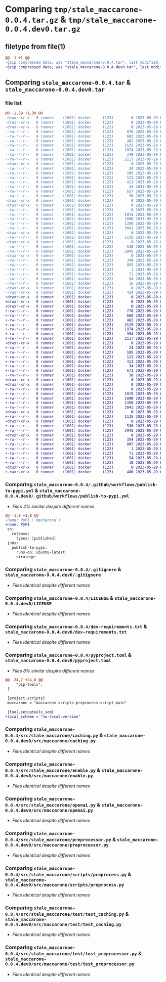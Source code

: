 # Comparing `tmp/stale_maccarone-0.0.4.tar.gz` & `tmp/stale_maccarone-0.0.4.dev0.tar.gz`

## filetype from file(1)

```diff
@@ -1 +1 @@
-gzip compressed data, was "stale_maccarone-0.0.4.tar", last modified: Mon May 29 02:56:59 2023, max compression
+gzip compressed data, was "stale_maccarone-0.0.4.dev0.tar", last modified: Mon May 29 00:54:26 2023, max compression
```

## Comparing `stale_maccarone-0.0.4.tar` & `stale_maccarone-0.0.4.dev0.tar`

### file list

```diff
@@ -1,39 +1,39 @@
-drwxr-xr-x   0 runner    (1001) docker     (123)        0 2023-05-29 02:56:59.873284 stale_maccarone-0.0.4/
-drwxr-xr-x   0 runner    (1001) docker     (123)        0 2023-05-29 02:56:59.865284 stale_maccarone-0.0.4/.github/
-drwxr-xr-x   0 runner    (1001) docker     (123)        0 2023-05-29 02:56:59.869284 stale_maccarone-0.0.4/.github/workflows/
--rw-r--r--   0 runner    (1001) docker     (123)      876 2023-05-29 02:56:46.000000 stale_maccarone-0.0.4/.github/workflows/publish-to-pypi-stale.yml
--rw-r--r--   0 runner    (1001) docker     (123)      682 2023-05-29 02:56:46.000000 stale_maccarone-0.0.4/.github/workflows/publish-to-pypi.yml
--rw-r--r--   0 runner    (1001) docker     (123)      462 2023-05-29 02:56:46.000000 stale_maccarone-0.0.4/.github/workflows/run-pytest.yml
--rw-r--r--   0 runner    (1001) docker     (123)     3125 2023-05-29 02:56:46.000000 stale_maccarone-0.0.4/.gitignore
--rw-r--r--   0 runner    (1001) docker     (123)     1074 2023-05-29 02:56:46.000000 stale_maccarone-0.0.4/LICENSE
--rw-r--r--   0 runner    (1001) docker     (123)      349 2023-05-29 02:56:59.869284 stale_maccarone-0.0.4/PKG-INFO
--rw-r--r--   0 runner    (1001) docker     (123)     2117 2023-05-29 02:56:46.000000 stale_maccarone-0.0.4/dev-requirements.txt
-drwxr-xr-x   0 runner    (1001) docker     (123)        0 2023-05-29 02:56:59.869284 stale_maccarone-0.0.4/examples/
--rw-r--r--   0 runner    (1001) docker     (123)       24 2023-05-29 02:56:46.000000 stale_maccarone-0.0.4/examples/__init__.py
--rw-r--r--   0 runner    (1001) docker     (123)      105 2023-05-29 02:56:46.000000 stale_maccarone-0.0.4/examples/add.mn.py
--rw-r--r--   0 runner    (1001) docker     (123)      123 2023-05-29 02:56:46.000000 stale_maccarone-0.0.4/examples/fizzbuzz.mn.py
--rw-r--r--   0 runner    (1001) docker     (123)      413 2023-05-29 02:56:46.000000 stale_maccarone-0.0.4/examples/todo.mn.py
--rw-r--r--   0 runner    (1001) docker     (123)       34 2023-05-29 02:56:46.000000 stale_maccarone-0.0.4/local-dev-requirements.txt
--rw-r--r--   0 runner    (1001) docker     (123)      637 2023-05-29 02:56:50.000000 stale_maccarone-0.0.4/pyproject.toml
--rw-r--r--   0 runner    (1001) docker     (123)       38 2023-05-29 02:56:59.873284 stale_maccarone-0.0.4/setup.cfg
-drwxr-xr-x   0 runner    (1001) docker     (123)        0 2023-05-29 02:56:59.865284 stale_maccarone-0.0.4/src/
-drwxr-xr-x   0 runner    (1001) docker     (123)        0 2023-05-29 02:56:59.869284 stale_maccarone-0.0.4/src/stale_maccarone/
--rw-r--r--   0 runner    (1001) docker     (123)        0 2023-05-29 02:56:50.000000 stale_maccarone-0.0.4/src/stale_maccarone/__init__.py
--rw-r--r--   0 runner    (1001) docker     (123)     1015 2023-05-29 02:56:50.000000 stale_maccarone-0.0.4/src/stale_maccarone/caching.py
--rw-r--r--   0 runner    (1001) docker     (123)     1890 2023-05-29 02:56:50.000000 stale_maccarone-0.0.4/src/stale_maccarone/enable.py
--rw-r--r--   0 runner    (1001) docker     (123)     1350 2023-05-29 02:56:50.000000 stale_maccarone-0.0.4/src/stale_maccarone/openai.py
--rw-r--r--   0 runner    (1001) docker     (123)     3841 2023-05-29 02:56:50.000000 stale_maccarone-0.0.4/src/stale_maccarone/preprocessor.py
-drwxr-xr-x   0 runner    (1001) docker     (123)        0 2023-05-29 02:56:59.869284 stale_maccarone-0.0.4/src/stale_maccarone/scripts/
--rw-r--r--   0 runner    (1001) docker     (123)     1135 2023-05-29 02:56:50.000000 stale_maccarone-0.0.4/src/stale_maccarone/scripts/preprocess.py
-drwxr-xr-x   0 runner    (1001) docker     (123)        0 2023-05-29 02:56:59.869284 stale_maccarone-0.0.4/src/stale_maccarone/test/
--rw-r--r--   0 runner    (1001) docker     (123)      538 2023-05-29 02:56:50.000000 stale_maccarone-0.0.4/src/stale_maccarone/test/test_caching.py
--rw-r--r--   0 runner    (1001) docker     (123)     2945 2023-05-29 02:56:50.000000 stale_maccarone-0.0.4/src/stale_maccarone/test/test_preprocessor.py
-drwxr-xr-x   0 runner    (1001) docker     (123)        0 2023-05-29 02:56:59.869284 stale_maccarone-0.0.4/src/stale_maccarone.egg-info/
--rw-r--r--   0 runner    (1001) docker     (123)      349 2023-05-29 02:56:59.000000 stale_maccarone-0.0.4/src/stale_maccarone.egg-info/PKG-INFO
--rw-r--r--   0 runner    (1001) docker     (123)      855 2023-05-29 02:56:59.000000 stale_maccarone-0.0.4/src/stale_maccarone.egg-info/SOURCES.txt
--rw-r--r--   0 runner    (1001) docker     (123)        1 2023-05-29 02:56:59.000000 stale_maccarone-0.0.4/src/stale_maccarone.egg-info/dependency_links.txt
--rw-r--r--   0 runner    (1001) docker     (123)       71 2023-05-29 02:56:59.000000 stale_maccarone-0.0.4/src/stale_maccarone.egg-info/entry_points.txt
--rw-r--r--   0 runner    (1001) docker     (123)       54 2023-05-29 02:56:59.000000 stale_maccarone-0.0.4/src/stale_maccarone.egg-info/requires.txt
--rw-r--r--   0 runner    (1001) docker     (123)       16 2023-05-29 02:56:59.000000 stale_maccarone-0.0.4/src/stale_maccarone.egg-info/top_level.txt
-drwxr-xr-x   0 runner    (1001) docker     (123)        0 2023-05-29 02:56:59.869284 stale_maccarone-0.0.4/support/
--rwxr-xr-x   0 runner    (1001) docker     (123)      424 2023-05-29 02:56:46.000000 stale_maccarone-0.0.4/support/rename_to_stale.sh
+drwxr-xr-x   0 runner    (1001) docker     (123)        0 2023-05-29 00:54:26.061977 stale_maccarone-0.0.4.dev0/
+drwxr-xr-x   0 runner    (1001) docker     (123)        0 2023-05-29 00:54:26.053977 stale_maccarone-0.0.4.dev0/.github/
+drwxr-xr-x   0 runner    (1001) docker     (123)        0 2023-05-29 00:54:26.057977 stale_maccarone-0.0.4.dev0/.github/workflows/
+-rw-r--r--   0 runner    (1001) docker     (123)      778 2023-05-29 00:54:13.000000 stale_maccarone-0.0.4.dev0/.github/workflows/publish-to-pypi-stale.yml
+-rw-r--r--   0 runner    (1001) docker     (123)      668 2023-05-29 00:54:13.000000 stale_maccarone-0.0.4.dev0/.github/workflows/publish-to-pypi.yml
+-rw-r--r--   0 runner    (1001) docker     (123)      462 2023-05-29 00:54:13.000000 stale_maccarone-0.0.4.dev0/.github/workflows/run-pytest.yml
+-rw-r--r--   0 runner    (1001) docker     (123)     3125 2023-05-29 00:54:13.000000 stale_maccarone-0.0.4.dev0/.gitignore
+-rw-r--r--   0 runner    (1001) docker     (123)     1074 2023-05-29 00:54:13.000000 stale_maccarone-0.0.4.dev0/LICENSE
+-rw-r--r--   0 runner    (1001) docker     (123)      354 2023-05-29 00:54:26.061977 stale_maccarone-0.0.4.dev0/PKG-INFO
+-rw-r--r--   0 runner    (1001) docker     (123)     2117 2023-05-29 00:54:13.000000 stale_maccarone-0.0.4.dev0/dev-requirements.txt
+drwxr-xr-x   0 runner    (1001) docker     (123)        0 2023-05-29 00:54:26.057977 stale_maccarone-0.0.4.dev0/examples/
+-rw-r--r--   0 runner    (1001) docker     (123)       24 2023-05-29 00:54:13.000000 stale_maccarone-0.0.4.dev0/examples/__init__.py
+-rw-r--r--   0 runner    (1001) docker     (123)      105 2023-05-29 00:54:13.000000 stale_maccarone-0.0.4.dev0/examples/add.mn.py
+-rw-r--r--   0 runner    (1001) docker     (123)      123 2023-05-29 00:54:13.000000 stale_maccarone-0.0.4.dev0/examples/fizzbuzz.mn.py
+-rw-r--r--   0 runner    (1001) docker     (123)      413 2023-05-29 00:54:13.000000 stale_maccarone-0.0.4.dev0/examples/todo.mn.py
+-rw-r--r--   0 runner    (1001) docker     (123)       34 2023-05-29 00:54:13.000000 stale_maccarone-0.0.4.dev0/local-dev-requirements.txt
+-rw-r--r--   0 runner    (1001) docker     (123)      671 2023-05-29 00:54:16.000000 stale_maccarone-0.0.4.dev0/pyproject.toml
+-rw-r--r--   0 runner    (1001) docker     (123)       38 2023-05-29 00:54:26.061977 stale_maccarone-0.0.4.dev0/setup.cfg
+drwxr-xr-x   0 runner    (1001) docker     (123)        0 2023-05-29 00:54:26.053977 stale_maccarone-0.0.4.dev0/src/
+drwxr-xr-x   0 runner    (1001) docker     (123)        0 2023-05-29 00:54:26.057977 stale_maccarone-0.0.4.dev0/src/maccarone/
+-rw-r--r--   0 runner    (1001) docker     (123)        0 2023-05-29 00:54:16.000000 stale_maccarone-0.0.4.dev0/src/maccarone/__init__.py
+-rw-r--r--   0 runner    (1001) docker     (123)     1015 2023-05-29 00:54:16.000000 stale_maccarone-0.0.4.dev0/src/maccarone/caching.py
+-rw-r--r--   0 runner    (1001) docker     (123)     1890 2023-05-29 00:54:16.000000 stale_maccarone-0.0.4.dev0/src/maccarone/enable.py
+-rw-r--r--   0 runner    (1001) docker     (123)     1350 2023-05-29 00:54:16.000000 stale_maccarone-0.0.4.dev0/src/maccarone/openai.py
+-rw-r--r--   0 runner    (1001) docker     (123)     3841 2023-05-29 00:54:16.000000 stale_maccarone-0.0.4.dev0/src/maccarone/preprocessor.py
+drwxr-xr-x   0 runner    (1001) docker     (123)        0 2023-05-29 00:54:26.057977 stale_maccarone-0.0.4.dev0/src/maccarone/scripts/
+-rw-r--r--   0 runner    (1001) docker     (123)     1135 2023-05-29 00:54:16.000000 stale_maccarone-0.0.4.dev0/src/maccarone/scripts/preprocess.py
+drwxr-xr-x   0 runner    (1001) docker     (123)        0 2023-05-29 00:54:26.057977 stale_maccarone-0.0.4.dev0/src/maccarone/test/
+-rw-r--r--   0 runner    (1001) docker     (123)      538 2023-05-29 00:54:16.000000 stale_maccarone-0.0.4.dev0/src/maccarone/test/test_caching.py
+-rw-r--r--   0 runner    (1001) docker     (123)     2945 2023-05-29 00:54:16.000000 stale_maccarone-0.0.4.dev0/src/maccarone/test/test_preprocessor.py
+drwxr-xr-x   0 runner    (1001) docker     (123)        0 2023-05-29 00:54:26.061977 stale_maccarone-0.0.4.dev0/src/stale_maccarone.egg-info/
+-rw-r--r--   0 runner    (1001) docker     (123)      354 2023-05-29 00:54:26.000000 stale_maccarone-0.0.4.dev0/src/stale_maccarone.egg-info/PKG-INFO
+-rw-r--r--   0 runner    (1001) docker     (123)      807 2023-05-29 00:54:26.000000 stale_maccarone-0.0.4.dev0/src/stale_maccarone.egg-info/SOURCES.txt
+-rw-r--r--   0 runner    (1001) docker     (123)        1 2023-05-29 00:54:26.000000 stale_maccarone-0.0.4.dev0/src/stale_maccarone.egg-info/dependency_links.txt
+-rw-r--r--   0 runner    (1001) docker     (123)       71 2023-05-29 00:54:26.000000 stale_maccarone-0.0.4.dev0/src/stale_maccarone.egg-info/entry_points.txt
+-rw-r--r--   0 runner    (1001) docker     (123)       54 2023-05-29 00:54:26.000000 stale_maccarone-0.0.4.dev0/src/stale_maccarone.egg-info/requires.txt
+-rw-r--r--   0 runner    (1001) docker     (123)       10 2023-05-29 00:54:26.000000 stale_maccarone-0.0.4.dev0/src/stale_maccarone.egg-info/top_level.txt
+drwxr-xr-x   0 runner    (1001) docker     (123)        0 2023-05-29 00:54:26.061977 stale_maccarone-0.0.4.dev0/support/
+-rwxr-xr-x   0 runner    (1001) docker     (123)      480 2023-05-29 00:54:13.000000 stale_maccarone-0.0.4.dev0/support/rename_to_stale.sh
```

### Comparing `stale_maccarone-0.0.4/.github/workflows/publish-to-pypi.yml` & `stale_maccarone-0.0.4.dev0/.github/workflows/publish-to-pypi.yml`

 * *Files 4% similar despite different names*

```diff
@@ -1,8 +1,8 @@
-name: PyPI (`maccarone`)
+name: PyPI
 on:
   release:
     types: [published]
 jobs:
   publish-to-pypi:
     runs-on: ubuntu-latest
     strategy:
```

### Comparing `stale_maccarone-0.0.4/.gitignore` & `stale_maccarone-0.0.4.dev0/.gitignore`

 * *Files identical despite different names*

### Comparing `stale_maccarone-0.0.4/LICENSE` & `stale_maccarone-0.0.4.dev0/LICENSE`

 * *Files identical despite different names*

### Comparing `stale_maccarone-0.0.4/dev-requirements.txt` & `stale_maccarone-0.0.4.dev0/dev-requirements.txt`

 * *Files identical despite different names*

### Comparing `stale_maccarone-0.0.4/pyproject.toml` & `stale_maccarone-0.0.4.dev0/pyproject.toml`

 * *Files 8% similar despite different names*

```diff
@@ -24,7 +24,8 @@
     "pip-tools",
 ]
 
 [project.scripts]
 maccarone = "maccarone.scripts.preprocess:script_main"
 
 [tool.setuptools_scm]
+local_scheme = "no-local-version"
```

### Comparing `stale_maccarone-0.0.4/src/stale_maccarone/caching.py` & `stale_maccarone-0.0.4.dev0/src/maccarone/caching.py`

 * *Files identical despite different names*

### Comparing `stale_maccarone-0.0.4/src/stale_maccarone/enable.py` & `stale_maccarone-0.0.4.dev0/src/maccarone/enable.py`

 * *Files identical despite different names*

### Comparing `stale_maccarone-0.0.4/src/stale_maccarone/openai.py` & `stale_maccarone-0.0.4.dev0/src/maccarone/openai.py`

 * *Files identical despite different names*

### Comparing `stale_maccarone-0.0.4/src/stale_maccarone/preprocessor.py` & `stale_maccarone-0.0.4.dev0/src/maccarone/preprocessor.py`

 * *Files identical despite different names*

### Comparing `stale_maccarone-0.0.4/src/stale_maccarone/scripts/preprocess.py` & `stale_maccarone-0.0.4.dev0/src/maccarone/scripts/preprocess.py`

 * *Files identical despite different names*

### Comparing `stale_maccarone-0.0.4/src/stale_maccarone/test/test_caching.py` & `stale_maccarone-0.0.4.dev0/src/maccarone/test/test_caching.py`

 * *Files identical despite different names*

### Comparing `stale_maccarone-0.0.4/src/stale_maccarone/test/test_preprocessor.py` & `stale_maccarone-0.0.4.dev0/src/maccarone/test/test_preprocessor.py`

 * *Files identical despite different names*

